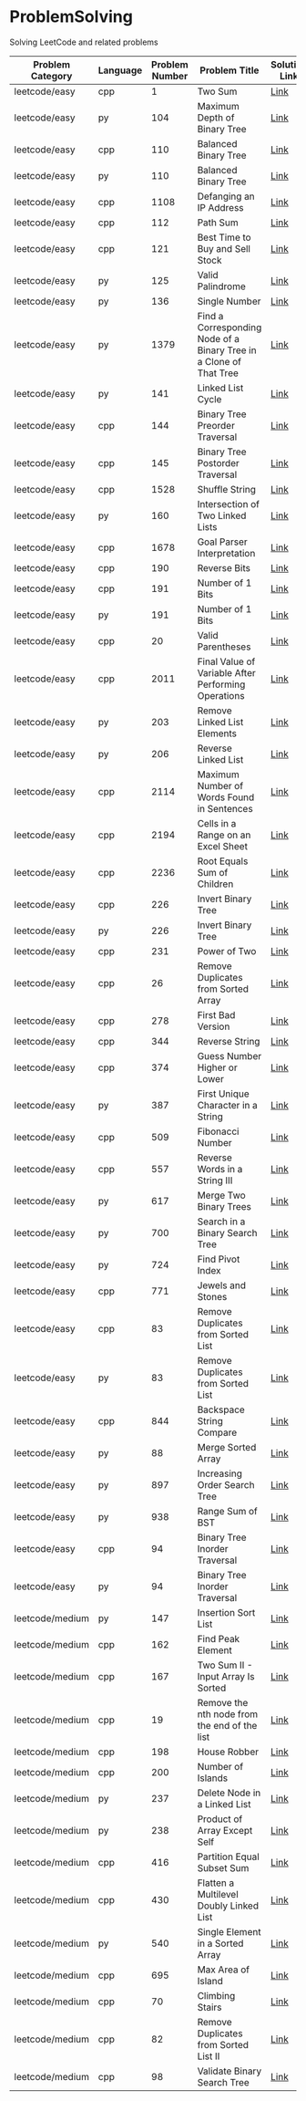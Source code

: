 # ProblemSolving
Solving LeetCode and related problems

| Problem Category | Language | Problem Number | Problem Title | Solution Link |
|------------------|----------|----------------|---------------|--------------|
| leetcode/easy | cpp | 1 | Two Sum | [Link](https://github.com/tmargary/ProblemSolving/blob/main/leetcode/easy/problem_1.cpp) |
| leetcode/easy |  py | 104 | Maximum Depth of Binary Tree | [Link](https://github.com/tmargary/ProblemSolving/blob/main/leetcode/easy/problem_104.py) |
| leetcode/easy | cpp | 110 | Balanced Binary Tree | [Link](https://github.com/tmargary/ProblemSolving/blob/main/leetcode/easy/problem_110.cpp) |
| leetcode/easy |  py | 110 | Balanced Binary Tree | [Link](https://github.com/tmargary/ProblemSolving/blob/main/leetcode/easy/problem_110.py) |
| leetcode/easy | cpp | 1108 | Defanging an IP Address | [Link](https://github.com/tmargary/ProblemSolving/blob/main/leetcode/easy/problem_1108.cpp) |
| leetcode/easy | cpp | 112 | Path Sum | [Link](https://github.com/tmargary/ProblemSolving/blob/main/leetcode/easy/problem_112.cpp) |
| leetcode/easy | cpp | 121 | Best Time to Buy and Sell Stock | [Link](https://github.com/tmargary/ProblemSolving/blob/main/leetcode/easy/problem_121.cpp) |
| leetcode/easy |  py | 125 | Valid Palindrome | [Link](https://github.com/tmargary/ProblemSolving/blob/main/leetcode/easy/problem_125.py) |
| leetcode/easy |  py | 136 | Single Number | [Link](https://github.com/tmargary/ProblemSolving/blob/main/leetcode/easy/problem_136.py) |
| leetcode/easy |  py | 1379 | Find a Corresponding Node of a Binary Tree in a Clone of That Tree | [Link](https://github.com/tmargary/ProblemSolving/blob/main/leetcode/easy/problem_1379.py) |
| leetcode/easy |  py | 141 | Linked List Cycle | [Link](https://github.com/tmargary/ProblemSolving/blob/main/leetcode/easy/problem_141.py) |
| leetcode/easy | cpp | 144 | Binary Tree Preorder Traversal | [Link](https://github.com/tmargary/ProblemSolving/blob/main/leetcode/easy/problem_144.cpp) |
| leetcode/easy | cpp | 145 | Binary Tree Postorder Traversal | [Link](https://github.com/tmargary/ProblemSolving/blob/main/leetcode/easy/problem_145.cpp) |
| leetcode/easy | cpp | 1528 | Shuffle String | [Link](https://github.com/tmargary/ProblemSolving/blob/main/leetcode/easy/problem_1528.cpp) |
| leetcode/easy |  py | 160 | Intersection of Two Linked Lists | [Link](https://github.com/tmargary/ProblemSolving/blob/main/leetcode/easy/problem_160.py) |
| leetcode/easy | cpp | 1678 | Goal Parser Interpretation | [Link](https://github.com/tmargary/ProblemSolving/blob/main/leetcode/easy/problem_1678.cpp) |
| leetcode/easy | cpp | 190 | Reverse Bits | [Link](https://github.com/tmargary/ProblemSolving/blob/main/leetcode/easy/problem_190.cpp) |
| leetcode/easy | cpp | 191 | Number of 1 Bits | [Link](https://github.com/tmargary/ProblemSolving/blob/main/leetcode/easy/problem_191.cpp) |
| leetcode/easy |  py | 191 | Number of 1 Bits | [Link](https://github.com/tmargary/ProblemSolving/blob/main/leetcode/easy/problem_191.py) |
| leetcode/easy | cpp | 20 | Valid Parentheses | [Link](https://github.com/tmargary/ProblemSolving/blob/main/leetcode/easy/problem_20.cpp) |
| leetcode/easy | cpp | 2011 | Final Value of Variable After Performing Operations | [Link](https://github.com/tmargary/ProblemSolving/blob/main/leetcode/easy/problem_2011.cpp) |
| leetcode/easy |  py | 203 | Remove Linked List Elements | [Link](https://github.com/tmargary/ProblemSolving/blob/main/leetcode/easy/problem_203.py) |
| leetcode/easy |  py | 206 | Reverse Linked List | [Link](https://github.com/tmargary/ProblemSolving/blob/main/leetcode/easy/problem_206.py) |
| leetcode/easy | cpp | 2114 | Maximum Number of Words Found in Sentences | [Link](https://github.com/tmargary/ProblemSolving/blob/main/leetcode/easy/problem_2114.cpp) |
| leetcode/easy | cpp | 2194 | Cells in a Range on an Excel Sheet | [Link](https://github.com/tmargary/ProblemSolving/blob/main/leetcode/easy/problem_2194.cpp) |
| leetcode/easy | cpp | 2236 | Root Equals Sum of Children | [Link](https://github.com/tmargary/ProblemSolving/blob/main/leetcode/easy/problem_2236.cpp) |
| leetcode/easy | cpp | 226 | Invert Binary Tree | [Link](https://github.com/tmargary/ProblemSolving/blob/main/leetcode/easy/problem_226.cpp) |
| leetcode/easy |  py | 226 | Invert Binary Tree | [Link](https://github.com/tmargary/ProblemSolving/blob/main/leetcode/easy/problem_226.py) |
| leetcode/easy | cpp | 231 | Power of Two | [Link](https://github.com/tmargary/ProblemSolving/blob/main/leetcode/easy/problem_231.cpp) |
| leetcode/easy | cpp | 26 | Remove Duplicates from Sorted Array | [Link](https://github.com/tmargary/ProblemSolving/blob/main/leetcode/easy/problem_26.cpp) |
| leetcode/easy | cpp | 278 | First Bad Version | [Link](https://github.com/tmargary/ProblemSolving/blob/main/leetcode/easy/problem_278.cpp) |
| leetcode/easy | cpp | 344 | Reverse String | [Link](https://github.com/tmargary/ProblemSolving/blob/main/leetcode/easy/problem_344.cpp) |
| leetcode/easy | cpp | 374 | Guess Number Higher or Lower | [Link](https://github.com/tmargary/ProblemSolving/blob/main/leetcode/easy/problem_374.cpp) |
| leetcode/easy |  py | 387 | First Unique Character in a String | [Link](https://github.com/tmargary/ProblemSolving/blob/main/leetcode/easy/problem_387.py) |
| leetcode/easy | cpp | 509 | Fibonacci Number | [Link](https://github.com/tmargary/ProblemSolving/blob/main/leetcode/easy/problem_509.cpp) |
| leetcode/easy | cpp | 557 | Reverse Words in a String III | [Link](https://github.com/tmargary/ProblemSolving/blob/main/leetcode/easy/problem_557.cpp) |
| leetcode/easy |  py | 617 | Merge Two Binary Trees | [Link](https://github.com/tmargary/ProblemSolving/blob/main/leetcode/easy/problem_617.py) |
| leetcode/easy |  py | 700 | Search in a Binary Search Tree | [Link](https://github.com/tmargary/ProblemSolving/blob/main/leetcode/easy/problem_700.py) |
| leetcode/easy |  py | 724 | Find Pivot Index | [Link](https://github.com/tmargary/ProblemSolving/blob/main/leetcode/easy/problem_724.py) |
| leetcode/easy | cpp | 771 | Jewels and Stones | [Link](https://github.com/tmargary/ProblemSolving/blob/main/leetcode/easy/problem_771.cpp) |
| leetcode/easy | cpp | 83 | Remove Duplicates from Sorted List | [Link](https://github.com/tmargary/ProblemSolving/blob/main/leetcode/easy/problem_83.cpp) |
| leetcode/easy |  py | 83 | Remove Duplicates from Sorted List | [Link](https://github.com/tmargary/ProblemSolving/blob/main/leetcode/easy/problem_83.py) |
| leetcode/easy | cpp | 844 | Backspace String Compare | [Link](https://github.com/tmargary/ProblemSolving/blob/main/leetcode/easy/problem_844.cpp) |
| leetcode/easy |  py | 88 | Merge Sorted Array | [Link](https://github.com/tmargary/ProblemSolving/blob/main/leetcode/easy/problem_88.py) |
| leetcode/easy |  py | 897 | Increasing Order Search Tree | [Link](https://github.com/tmargary/ProblemSolving/blob/main/leetcode/easy/problem_897.py) |
| leetcode/easy |  py | 938 | Range Sum of BST | [Link](https://github.com/tmargary/ProblemSolving/blob/main/leetcode/easy/problem_938.py) |
| leetcode/easy | cpp | 94 | Binary Tree Inorder Traversal | [Link](https://github.com/tmargary/ProblemSolving/blob/main/leetcode/easy/problem_94.cpp) |
| leetcode/easy |  py | 94 | Binary Tree Inorder Traversal | [Link](https://github.com/tmargary/ProblemSolving/blob/main/leetcode/easy/problem_94.py) |
| leetcode/medium |  py | 147 | Insertion Sort List | [Link](https://github.com/tmargary/ProblemSolving/blob/main/leetcode/medium/problem_147.py) |
| leetcode/medium | cpp | 162 | Find Peak Element | [Link](https://github.com/tmargary/ProblemSolving/blob/main/leetcode/medium/problem_162.cpp) |
| leetcode/medium | cpp | 167 | Two Sum II - Input Array Is Sorted | [Link](https://github.com/tmargary/ProblemSolving/blob/main/leetcode/medium/problem_167.cpp) |
| leetcode/medium | cpp | 19 | Remove the nth node from the end of the list | [Link](https://github.com/tmargary/ProblemSolving/blob/main/leetcode/medium/problem_19.cpp) |
| leetcode/medium | cpp | 198 | House Robber | [Link](https://github.com/tmargary/ProblemSolving/blob/main/leetcode/medium/problem_198.cpp) |
| leetcode/medium | cpp | 200 | Number of Islands | [Link](https://github.com/tmargary/ProblemSolving/blob/main/leetcode/medium/problem_200.cpp) |
| leetcode/medium |  py | 237 | Delete Node in a Linked List | [Link](https://github.com/tmargary/ProblemSolving/blob/main/leetcode/medium/problem_237.py) |
| leetcode/medium |  py | 238 | Product of Array Except Self | [Link](https://github.com/tmargary/ProblemSolving/blob/main/leetcode/medium/problem_238.py) |
| leetcode/medium | cpp | 416 | Partition Equal Subset Sum | [Link](https://github.com/tmargary/ProblemSolving/blob/main/leetcode/medium/problem_416.cpp) |
| leetcode/medium | cpp | 430 | Flatten a Multilevel Doubly Linked List | [Link](https://github.com/tmargary/ProblemSolving/blob/main/leetcode/medium/problem_430.cpp) |
| leetcode/medium |  py | 540 | Single Element in a Sorted Array | [Link](https://github.com/tmargary/ProblemSolving/blob/main/leetcode/medium/problem_540.py) |
| leetcode/medium | cpp | 695 | Max Area of Island | [Link](https://github.com/tmargary/ProblemSolving/blob/main/leetcode/medium/problem_695.cpp) |
| leetcode/medium | cpp | 70 | Climbing Stairs | [Link](https://github.com/tmargary/ProblemSolving/blob/main/leetcode/medium/problem_70.cpp) |
| leetcode/medium | cpp | 82 | Remove Duplicates from Sorted List II | [Link](https://github.com/tmargary/ProblemSolving/blob/main/leetcode/medium/problem_82.cpp) |
| leetcode/medium | cpp | 98 | Validate Binary Search Tree | [Link](https://github.com/tmargary/ProblemSolving/blob/main/leetcode/medium/problem_98.cpp) |
